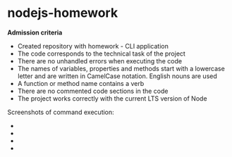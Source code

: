 # nodejs-homework

<b>Admission criteria</b>
<ul>
<li>Created repository with homework - CLI application</li>
<li>The code corresponds to the technical task of the project</li>
<li>There are no unhandled errors when executing the code</li>
<li>The names of variables, properties and methods start with a lowercase letter and are written in CamelCase notation. English nouns are used</li>
<li>A function or method name contains a verb</li>
<li>There are no commented code sections in the code</li>
<li>The project works correctly with the current LTS version of Node</li>
</ul>


Screenshots of command execution:
<ul>
<li>
<a href="https://monosnap.com/file/16Z19uBAbrgfR4xBT8eSwCu5mxHGrJ" rel="stylesheet"></a>
</li>
<li>
<a href="https://monosnap.com/file/F44pohVwS0rf043TYic7J2Xfu5ssKC" rel="stylesheet"></a>
</li>
<li>
<a href="https://monosnap.com/file/wtmbhdWDxOApmXmqpHyr35n6dshS5n" rel="stylesheet"></a>
</li>
<li>
<a href="https://monosnap.com/file/Lk9cY6uQfE3aXiNVMyakSkXytUEMcX" rel="stylesheet"></a>
</li>
</ul>